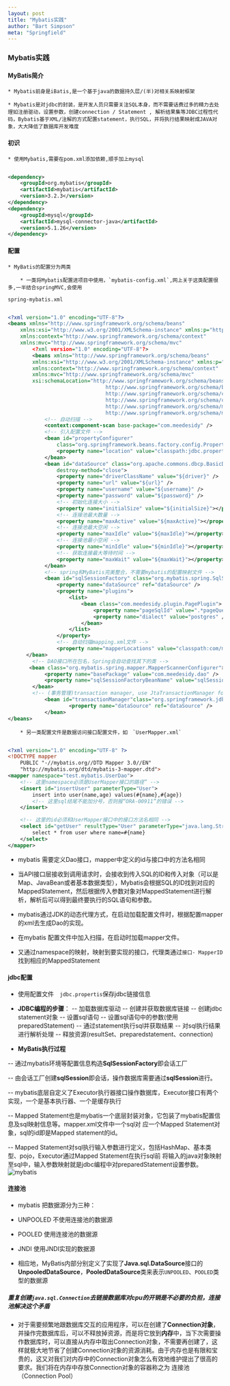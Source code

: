 ```yaml
---
layout: post
title: "Mybatis实践"
author: "Bart Simpson"
meta: "Springfield"
---
```


### Mybatis实践

#### MyBatis简介

    * Mybatis前身是iBatis,是一个基于java的数据持久层/(半)对相关系映射框架

    * Mybatis是对jdbc的封装，是开发人员只需要关注SQL本身，而不需要话费过多的精力去处理如注册驱动，设置参数，创建connection / Statement , 解析结果集等JDBC过程性代码，Bybatis基于XML/注解的方式配置statement，执行SQL，并将执行结果映射成JAVA对象，大大降低了数据库开发难度

#### 初识

    * 使用Mybatis,需要在pom.xml添加依赖,顺手加上mysql

```xml

<dependency>
    <groupId>org.mybatis</groupId>
    <artifactId>mybatis</artifactId>
    <version>3.2.3</version>
</dependency>
<dependency>
    <groupId>mysql</groupId>
    <artifactId>mysql-connector-java</artifactId>
    <version>5.1.26</version>
</dependency>
```

#### 配置

    * MyBatis的配置分为两类

        * 一类将Mybatis配置进项目中使用，`mybatis-config.xml`,网上关于这类配置很多,一半结合springMVC,会使用

`spring-mybatis.xml`

```xml

<?xml version="1.0" encoding="UTF-8"?>
<beans xmlns="http://www.springframework.org/schema/beans"
    xmlns:xsi="http://www.w3.org/2001/XMLSchema-instance" xmlns:p="http://www.springframework.org/schema/p"
    xmlns:context="http://www.springframework.org/schema/context"
    xmlns:mvc="http://www.springframework.org/schema/mvc"
        <?xml version="1.0" encoding="UTF-8"?>
        <beans xmlns="http://www.springframework.org/schema/beans"
        xmlns:xsi="http://www.w3.org/2001/XMLSchema-instance" xmlns:p="http://www.springframework.org/schema/p"
        xmlns:context="http://www.springframework.org/schema/context"
        xmlns:mvc="http://www.springframework.org/schema/mvc"
        xsi:schemaLocation="http://www.springframework.org/schema/beans
                                http://www.springframework.org/schema/beans/spring-beans-3.1.xsd
                                http://www.springframework.org/schema/context
                                http://www.springframework.org/schema/context/spring-context-3.1.xsd
                                http://www.springframework.org/schema/mvc
                                http://www.springframework.org/schema/mvc/spring-mvc-4.0.xsd">
        	<!-- 自动扫描 -->
        	<context:component-scan base-package="com.meedesidy" />
        	<!-- 引入配置文件 -->
        	<bean id="propertyConfigurer"
        		class="org.springframework.beans.factory.config.PropertyPlaceholderConfigurer">
        		<property name="location" value="classpath:jdbc.properties" />
        	</bean>
        	<bean id="dataSource" class="org.apache.commons.dbcp.BasicDataSource"
        		destroy-method="close">
        		<property name="driverClassName" value="${driver}" />
        		<property name="url" value="${url}" />
        		<property name="username" value="${username}" />
        		<property name="password" value="${password}" />
        		<!-- 初始化连接大小 -->
        		<property name="initialSize" value="${initialSize}"></property>
        		<!-- 连接池最大数量 -->
        		<property name="maxActive" value="${maxActive}"></property>
        		<!-- 连接池最大空闲 -->
        		<property name="maxIdle" value="${maxIdle}"></property>
        		<!-- 连接池最小空闲 -->
        		<property name="minIdle" value="${minIdle}"></property>
        		<!-- 获取连接最大等待时间 -->
        		<property name="maxWait" value="${maxWait}"></property>
        	</bean>
        	<!-- spring和MyBatis完美整合，不需要mybatis的配置映射文件 -->
        	<bean id="sqlSessionFactory" class="org.mybatis.spring.SqlSessionFactoryBean">
        		<property name="dataSource" ref="dataSource" />
        		<property name="plugins">
        			<list>
        				<bean class="com.meedesidy.plugin.PagePlugin">
        					<property name="pageSqlId" value=".*pageQuery.*" />
        					<property name="dialect" value="postgres" />
        				</bean>
        			</list>
        		</property>
        		<!-- 自动扫描mapping.xml文件 -->
        		<property name="mapperLocations" value="classpath:com/meedesidy/mapping/*.xml"></property>
      </bean>
        <!-- DAO接口所在包名，Spring会自动查找其下的类 -->
       <bean class="org.mybatis.spring.mapper.MapperScannerConfigurer">
            <property name="basePackage" value="com.meedesidy.dao" />
            <property name="sqlSessionFactoryBeanName" value="sqlSessionFactory"></property>
        </bean>
        <!-- (事务管理)transaction manager, use JtaTransactionManager for global tx -->
        	<bean id="transactionManager"class="org.springframework.jdbc.datasource.DataSourceTransactionManager">
        		    <property name="dataSource" ref="dataSource" />
        	</bean>
</beans>
```

        * 另一类配置文件是数据访问接口配置文件，如　`UserMapper.xml`

```xml

<?xml version="1.0" encoding="UTF-8" ?>
<!DOCTYPE mapper
    PUBLIC "-//mybatis.org//DTD Mapper 3.0//EN"
    "http://mybatis.org/dtd/mybatis-3-mapper.dtd">
<mapper namespace="test.mybatis.UserDao">
    <!-- 这里namespace必须是UserMapper接口的路径” -->
    <insert id="insertUser" parameterType="User">
        insert into user(name,age) values(#{name},#{age})
        <!-- 这里sql结尾不能加分号，否则报“ORA-00911”的错误 -->
    </insert>

    <!-- 这里的id必须和UserMapper接口中的接口方法名相同 -->
    <select id="getUser" resultType="User" parameterType="java.lang.String">
        select * from user where name=#{name}
    </select>
</mapper>
```

- mybatis 需要定义Dao接口，mapper中定义的id与接口中的方法名相同

- 当API接口层接收到调用请求时，会接收到传入SQL的ID和传入对象（可以是Map、JavaBean或者基本数据类型），Mybatis会根据SQL的ID找到对应的MappedStatement，然后根据传入参数对象对MappedStatement进行解析，解析后可以得到最终要执行的SQL语句和参数。

- mybatis通过JDK的动态代理方式，在启动加载配置文件时，根据配置mapper的xml去生成Dao的实现。

- 在mybatis 配置文件中加入扫描，在启动时加载mapper文件。

- 又通过namespace的映射，映射到要实现的接口，代理类通过`接口- MapperID`找到相应的MappedStatement



#### jdbc配置

- 使用配置文件　`jdbc.propertis`保存jdbc链接信息

- **JDBC编程的步骤**：
-- 加载数据库驱动
-- 创建并获取数据库链接
-- 创建jdbc statement对象
-- 设置sql语句
-- 设置sql语句中的参数(使用preparedStatement)
-- 通过statement执行sql并获取结果
-- 对sql执行结果进行解析处理
-- 释放资源(resultSet、preparedstatement、connection)

- **MyBatis执行过程**

-- 通过mybatis环境等配置信息构造**SqlSessionFactory**即会话工厂

-- 由会话工厂创建**sqlSession**即会话，操作数据库需要通过**sqlSession**进行。

-- mybatis底层自定义了Executor执行器接口操作数据库，Executor接口有两个实现，一个是基本执行器、一个是缓存执行

-- Mapped Statement也是mybatis一个底层封装对象，它包装了mybatis配置信息及sql映射信息等。mapper.xml文件中一个sql对        应一个Mapped Statement对象，sql的id即是Mapped statement的id。

-- Mapped Statement对sql执行输入参数进行定义，包括HashMap、基本类型、pojo，Executor通过Mapped Statement在执行sql前               将输入的java对象映射至sql中，输入参数映射就是jdbc编程中对preparedStatement设置参数。
![mybatis](http://olvg7xziu.bkt.clouddn.com/20160725221506672.jpg)


#### 连接池
* mybatis 把数据源分为三种：

- UNPOOLED    不使用连接池的数据源

- POOLED        使用连接池的数据源

- JNDI                 使用JNDI实现的数据源

* 相应地，MyBatis内部分别定义了实现了**Java.sql.DataSource**接口的**UnpooledDataSource**，**PooledDataSource**类来表示`UNPOOLED`、`POOLED`类型的数据源

##### 重复创建`java.sql.Connection`去链接数据库对cpu的开销是不必要的负担，连接池解决这个矛盾

- 对于需要频繁地跟数据库交互的应用程序，可以在创建了**Connection对象**，并操作完数据库后，可以不释放掉资源，而是将它放到**内存**中，当下次需要操作数据库时，可以直接从内存中取出Connection对象，不需要再创建了，这样就极大地节省了创建Connection对象的资源消耗。由于内存也是有限和宝贵的，这又对我们对内存中的Connection对象怎么有效地维护提出了很高的要求。我们将在内存中存放Connection对象的容器称之为 连接池（Connection Pool）


